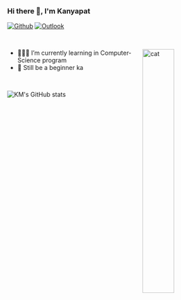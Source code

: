 ### Hi there 👋, I'm Kanyapat

[![Github](https://img.shields.io/badge/-Github-000?style=flat&logo=Github&logoColor=white)](https://github.com/bbbung)
[![Outlook](https://img.shields.io/badge/-Outlook-0078D4?style=flat&logo=Microsoft-Outlook&logoColor=white)](mailto:kanyapat.mekv@kmutt.ac.th)

&nbsp;

<img width="38%" align="right" alt="cat" src="https://img.freepik.com/free-vector/happy-girl-drinking-bubble-milk-tea-cartoon-art-illustration_56104-663.jpg?w=740&t=st=1673284534~exp=1673285134~hmac=5c5c7244a28c611788f9963685767a230afa812d6a34741d8256b48894a956d1" />

- 👨🏽‍💻 I’m currently learning in Computer-Science program
- 🌱 Still be a beginner ka 

&nbsp;

![KM's GitHub stats](https://github-readme-stats.vercel.app/api?username=bbbung&show_icons=true&count_private=true)

